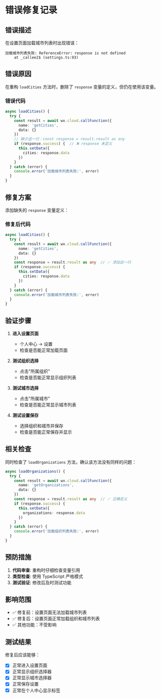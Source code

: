 # 错误修复记录

## 错误描述

在设置页面加载城市列表时出现错误：

```
加载城市列表失败: ReferenceError: response is not defined
    at _callee2$ (settings.ts:93)
```

## 错误原因

在重构 `loadCities` 方法时，删除了 `response` 变量的定义，但仍在使用该变量。

### 错误代码
```typescript
async loadCities() {
  try {
    const result = await wx.cloud.callFunction({
      name: 'getCities',
      data: {}
    })
    // 缺少这一行：const response = result.result as any
    if (response.success) {  // ❌ response 未定义
      this.setData({
        cities: response.data
      })
    }
  } catch (error) {
    console.error('加载城市列表失败:', error)
  }
}
```

## 修复方案

添加缺失的 `response` 变量定义：

### 修复后代码
```typescript
async loadCities() {
  try {
    const result = await wx.cloud.callFunction({
      name: 'getCities',
      data: {}
    })
    const response = result.result as any  // ✅ 添加这一行
    if (response.success) {
      this.setData({
        cities: response.data
      })
    }
  } catch (error) {
    console.error('加载城市列表失败:', error)
  }
}
```

## 验证步骤

1. **进入设置页面**
   - 个人中心 → 设置
   - 检查是否能正常加载页面

2. **测试组织选择**
   - 点击"所属组织"
   - 检查是否能正常显示组织列表

3. **测试城市选择**
   - 点击"所属城市"
   - 检查是否能正常显示城市列表

4. **测试设置保存**
   - 选择组织和城市并保存
   - 检查是否能正常保存并显示

## 相关检查

同时检查了 `loadOrganizations` 方法，确认该方法没有同样的问题：

```typescript
async loadOrganizations() {
  try {
    const result = await wx.cloud.callFunction({
      name: 'getOrganizations',
      data: {}
    })
    const response = result.result as any  // ✅ 正确定义
    if (response.success) {
      this.setData({
        organizations: response.data
      })
    }
  } catch (error) {
    console.error('加载组织列表失败:', error)
  }
}
```

## 预防措施

1. **代码审查**: 重构时仔细检查变量引用
2. **类型检查**: 使用 TypeScript 严格模式
3. **测试验证**: 修改后及时测试功能

## 影响范围

- ✅ 修复前：设置页面无法加载城市列表
- ✅ 修复后：设置页面正常加载组织和城市列表
- ✅ 其他功能：不受影响

## 测试结果

修复后应该能够：
- [x] 正常进入设置页面
- [x] 正常显示组织选择器
- [x] 正常显示城市选择器
- [x] 正常保存设置
- [x] 正常在个人中心显示标签
